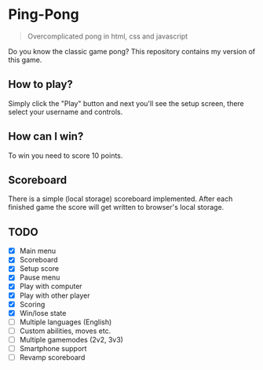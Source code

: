 # Ping-Pong
> Overcomplicated pong in html, css and javascript 

Do you know the classic game pong? This repository contains my version of this game.

## How to play?
Simply click the "Play" button and next you'll see the setup screen, there select your username and controls.

## How can I win?
To win you need to score 10 points.

## Scoreboard
There is a simple (local storage) scoreboard implemented. After each finished game the score will get written to browser's local storage.

## TODO

- [x] Main menu
- [x] Scoreboard
- [x] Setup score
- [x] Pause menu
- [x] Play with computer
- [x] Play with other player
- [x] Scoring
- [x] Win/lose state  
- [ ] Multiple languages (English)
- [ ] Custom abilities, moves etc.
- [ ] Multiple gamemodes (2v2, 3v3)
- [ ] Smartphone support
- [ ] Revamp scoreboard
